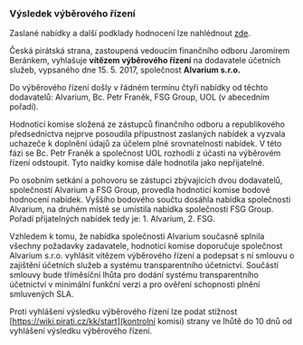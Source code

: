 ### Výsledek výběrového řízení

Zaslané nabídky a další podklady hodnocení lze nahlédnout [zde](https://drive.google.com/drive/folders/0B2KOx-eEDvKXZjg0UnpoNzV0cjg?usp=sharing).


Česká pirátská strana, zastoupená vedoucím finančního odboru Jaromírem Beránkem, vyhlašuje **vítězem výběrového řízení** na dodavatele účetních služeb, vypsaného dne 15. 5. 2017, společnost **Alvarium s.r.o.**

Do výběrového řízení došly v řádném termínu čtyři nabídky od těchto dodavatelů: Alvarium, Bc. Petr Franěk, FSG Group, UOL (v abecedním pořadí). 

Hodnoticí komise složená ze zástupců finančního odboru a republikového předsednictva nejprve posoudila přípustnost zaslaných nabídek a vyzvala uchazeče k doplnění údajů za účelem plné srovnatelnosti nabídek. V této fázi se Bc. Petr Franěk a společnost UOL rozhodli z účasti na výběrovém řízení odstoupit. Tyto naídky komise dále hodnotila jako nepřijatelné.

Po osobním setkání a pohovoru se zástupci zbývajících dvou dodavatelů, společností Alvarium a FSG Group, provedla hodnoticí komise bodové hodnocení nabídek. Vyššího bodového součtu dosáhla nabídka společnosti Alvarium, na druhém místě se umístila nabídka společnosti FSG Group. Pořadí přijatelných nabídek tedy je: 1. Alvarium, 2. FSG.

Vzhledem k tomu, že nabídka společnosti Alvarium současně splnila všechny požadavky zadavatele, hodnoticí komise doporučuje společnost Alvarium s.r.o. vyhlásit vítězem výběrového řízení a podepsat s ní smlouvu o zajištění účetních služeb a systému transparentního účetnictví. Součástí smlouvy bude tříměsíční lhůta pro dodání systému transparentního účetnictví v minimální funkční verzi a pro ověření schopnosti plnění smluvených SLA.

Proti vyhlášení výsledku výběrového řízení lze podat stížnost [https://wiki.pirati.cz/kk/start](kontrolní komisi) strany ve lhůtě do 10 dnů od vyhlášení výsledku výběrového řízení.
